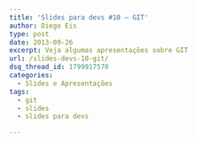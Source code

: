 ```yaml
---
title: 'Slides para devs #10 – GIT'
author: Diego Eis
type: post
date: 2013-09-26
excerpt: Veja algumas apresentações sobre GIT
url: /slides-devs-10-git/
dsq_thread_id: 1799917570
categories:
  - Slides e Apresentações
tags:
  - git
  - slides
  - slides para devs

---
```

